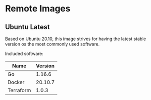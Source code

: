 # Remote Images

## Ubuntu Latest

Based on Ubuntu 20.10, this image strives for having the latest stable version os the most commonly used software.

Included software:

<!-- BEGIN GENERATED SECTION: ubuntu-latest -->

| Name | Version |
| ---- | ------- |
| Go | 1.16.6 |
| Docker | 20.10.7 |
| Terraform | 1.0.3 |

<!-- END GENERATED SECTION: ubuntu-latest -->
